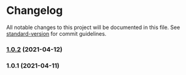 # Changelog

All notable changes to this project will be documented in this file. See [standard-version](https://github.com/conventional-changelog/standard-version) for commit guidelines.

### [1.0.2](https://github.com/calendar-fp/calendar-fp/compare/v1.0.1...v1.0.2) (2021-04-12)

### 1.0.1 (2021-04-11)
